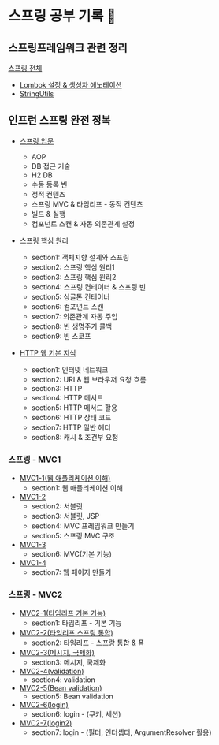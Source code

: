 # 스프링 공부 기록 💪

## 스프링프레임워크 관련 정리
[스프링 전체](https://github.com/jeus1998/Spring/tree/main/Spring)

- [Lombok 설정 & 생성자 애노테이션](https://github.com/jeus1998/Spring/blob/main/Spring/Lombok%20%EC%84%A4%EC%A0%95%20%26%20%EC%83%9D%EC%84%B1%EC%9E%90%20%EC%95%A0%EB%85%B8%ED%85%8C%EC%9D%B4%EC%85%98.md)
- [StringUtils](https://github.com/jeus1998/Spring/blob/main/Spring/StringUtils.md)

## 인프런 스프링 완전 정복 

- [스프링 입문](https://github.com/jeus1998/Spring/tree/main/Spring1/hello-spring/src)
  - AOP
  - DB 접근 기술 
  - H2 DB
  - 수동 등록 빈 
  - 정적 컨텐츠
  - 스프링 MVC & 타임리프 - 동적 컨텐츠 
  - 빌드 & 실행 
  - 컴포넌트 스캔 & 자동 의존관계 설정 

- [스프링 핵심 원리](https://github.com/jeus1998/Spring/tree/main/Spring2/core/src/%EC%8A%A4%ED%94%84%EB%A7%81%20%ED%95%B5%EC%8B%AC%20%EC%9B%90%EB%A6%AC%20-%20%EA%B8%B0%EB%B3%B8%ED%8E%B8)
  - section1: 객체지향 설계와 스프링 
  - section2: 스프링 핵심 원리1
  - section3: 스프링 핵심 원리2
  - section4: 스프링 컨테이너 & 스프링 빈 
  - section5: 싱글톤 컨테이너 
  - section6: 컴포넌트 스캔 
  - section7: 의존관계 자동 주입 
  - section8: 빈 생명주기 콜백 
  - section9: 빈 스코프 
- [HTTP 웹 기본 지식](https://github.com/jeus1998/Spring/tree/main/Spring3-HTTP)
  - section1: 인터넷 네트워크 
  - section2: URI & 웹 브라우저 요청 흐름 
  - section3: HTTP 
  - section4: HTTP 메서드
  - section5: HTTP 메서드 활용 
  - section6: HTTP 상태 코드 
  - section7: HTTP 일반 헤더 
  - section8: 캐시 & 조건부 요청 

### 스프링 - MVC1
- [MVC1-1(웹 애플리케이션 이해)](https://github.com/jeus1998/Spring/tree/main/Spring4-MVC1/1%20%EC%9B%B9%20%EC%95%A0%ED%94%8C%EB%A6%AC%EC%BC%80%EC%85%98%20%EC%9D%B4%ED%95%B4)
  - section1: 웹 애플리케이션 이해 
- [MVC1-2](https://github.com/jeus1998/Spring/tree/main/Spring4-MVC1/2%20Servlet/servlet/src/%EC%8A%A4%ED%94%84%EB%A7%81%20MVC%201)
  - section2: 서블릿
  - section3: 서블릿, JSP
  - section4: MVC 프레임워크 만들기
  - section5: 스프링 MVC 구조
- [MVC1-3](https://github.com/jeus1998/Spring/tree/main/Spring4-MVC1/mvc/src/%EA%B8%B0%EB%A1%9D)
  - section6: MVC(기본 기능)
- [MVC1-4](https://github.com/jeus1998/Spring/tree/main/Spring4-MVC1/itemservice/src/%EA%B8%B0%EB%A1%9D)
  - section7: 웹 페이지 만들기 

### 스프링 - MVC2
- [MVC2-1(타임리프 기본 기능)](https://github.com/jeus1998/Spring/tree/main/Spring5-MVC2/thymeleaf/src/%EA%B8%B0%EB%A1%9D)
  - section1: 타임리프 - 기본 기능
- [MVC2-2(타임리프 스프링 통합)](https://github.com/jeus1998/Spring/tree/main/Spring5-MVC2/form/src/%EA%B8%B0%EB%A1%9D)
  - section2: 타임리프 - 스프랑 통합 & 폼
- [MVC2-3(메시지, 국제화)](https://github.com/jeus1998/Spring/tree/main/Spring5-MVC2/message/src/%EA%B8%B0%EB%A1%9D)
  - section3: 메시지, 국제화 
- [MVC2-4(validation)](https://github.com/jeus1998/Spring/tree/main/Spring5-MVC2/validation/src/%EA%B8%B0%EB%A1%9D)
  - section4: validation
- [MVC2-5(Bean validation)](https://github.com/jeus1998/Spring/tree/main/Spring5-MVC2/validation/src/%EA%B8%B0%EB%A1%9D2%20-%20Bean%20Validation)
  - section5: Bean validation
- [MVC2-6(login)](https://github.com/jeus1998/Spring/tree/main/Spring5-MVC2/login/src)
  - section6: login - (쿠키, 세션)
- [MVC2-7(login2)](https://github.com/jeus1998/Spring/tree/main/Spring5-MVC2/login/src/%EC%84%B9%EC%85%98%207%20%EB%A1%9C%EA%B7%B8%EC%9D%B8%20%EC%B2%98%EB%A6%AC2(%ED%95%84%ED%84%B0%2C%20%EC%9D%B8%ED%84%B0%EC%85%89%ED%84%B0))
  - section7: login - (필터, 인터셉터, ArgumentResolver 활용)
